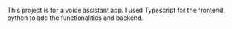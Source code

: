 This project is for a voice assistant app. I used Typescript for the frontend, python to add the functionalities and backend.

